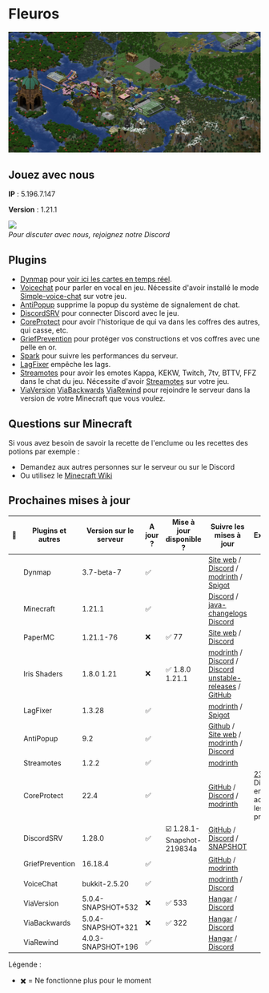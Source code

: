 # Fleuros
![Fleuros](https://github.com/Fleuros/Fleuros/blob/main/fleuros.png)
## Jouez avec nous
**IP** : 5.196.7.147

**Version** : 1.21.1
<p align="left">
    <a href="https://discord.gg/tNp9nrd">
        <img src="https://i.imgur.com/JgDt1Fl.png" width="300">
    </a>
    <br/>
    <i>Pour discuter avec nous, rejoignez notre Discord</i>
</p>

## Plugins
- [Dynmap](https://github.com/webbukkit/dynmap) pour [voir ici les cartes en temps réel](http://5.196.7.147:8123).
- [Voicechat](https://github.com/henkelmax/simple-voice-chat) pour parler en vocal en jeu. Nécessite d'avoir installé le mode [Simple-voice-chat](https://modrinth.com/plugin/simple-voice-chat/version/bukkit-2.5.13) sur votre jeu.
- [AntiPopup](https://github.com/KaspianDev/AntiPopup) supprime la popup du système de signalement de chat.
- [DiscordSRV](https://github.com/DiscordSRV/DiscordSRV) pour connecter Discord avec le jeu.
- [CoreProtect](https://github.com/PlayPro/CoreProtect) pour avoir l'historique de qui va dans les coffres des autres, qui casse, etc.
- [GriefPrevention](https://github.com/GriefPrevention/GriefPrevention) pour protéger vos constructions et vos coffres avec une pelle en or.
- [Spark](https://github.com/lucko/spark) pour suivre les performances du serveur.
- [LagFixer](https://modrinth.com/plugin/lagfixer) empêche les lags.
- [Streamotes](https://modrinth.com/plugin/streamotes) pour avoir les emotes Kappa, KEKW, Twitch, 7tv, BTTV, FFZ dans le chat du jeu. Nécessite d'avoir [Streamotes](https://modrinth.com/plugin/streamotes/version/hGQAtxk1) sur votre jeu.
- [ViaVersion](https://hangar.papermc.io/ViaVersion/ViaVersion) [ViaBackwards](https://hangar.papermc.io/ViaVersion/ViaBackwards) [ViaRewind](https://hangar.papermc.io/ViaVersion/ViaRewind) pour rejoindre le serveur dans la version de votre Minecraft que vous voulez.
## Questions sur Minecraft
Si vous avez besoin de savoir la recette de l'enclume ou les recettes des potions par exemple :
- Demandez aux autres personnes sur le serveur ou sur le Discord
- Ou utilisez le [Minecraft Wiki](https://fr.minecraft.wiki)
## Prochaines mises à jour
| 🐛 | Plugins et autres        | Version sur le serveur      | A jour ? | Mise à jour disponible ? | Suivre les mises à jour | Explications |
| -- | ------------------------ | --------------------------- | -------- | ------------------------ | ---------------------------- | ------------ |
|  | Dynmap                   | 3.7-beta-7          | ✅ |                        | [Site web](https://dynmap.us/builds/dynmap/) / [Discord](https://discord.com/channels/722722769950998560/722724450570600468) / [modrinth](https://modrinth.com/plugin/dynmap/versions) / [Spigot](https://www.spigotmc.org/resources/dynmap%C2%AE.274/updates) |
|    | Minecraft                | 1.21.1                      | ✅ |                        | [Discord](https://discord.com/channels/302094807046684672/1136326045918834859) / [java-changelogs Discord](https://discord.com/channels/302094807046684672/656622314309550129) | 
|    | PaperMC                  | 1.21.1-76             | ❌ | ✅ 77             | [Site web](https://papermc.io/downloads/paper) / [Discord](https://discord.com/channels/289587909051416579/1232294974603661312) |  
|    | Iris Shaders             | 1.8.0 1.21           | ❌ |  ✅ 1.8.0 1.21.1                     | [modrinth](https://modrinth.com/mod/iris/versions#all-versions) / [Discord](https://discord.com/channels/774352792659820594/817181278931517453) / [Discord unstable-releases](https://discord.com/channels/774352792659820594/883067831485366304) / [GitHub](https://github.com/IrisShaders/Iris/releases) |
|    | LagFixer                 | 1.3.28                      | ✅ |                    | [modrinth](https://modrinth.com/plugin/lagfixer/versions) / [Spigot](https://www.spigotmc.org/resources/1-17-1-20-5-lagfixer-%E2%9A%A1%EF%B8%8F-best-performance-solution-%E2%AD%95-500-servers-%E2%9C%85-folia-supported.111684/updates) |
|   | AntiPopup                | 9.2                         | ✅ |                         | [Github](https://github.com/KaspianDev/AntiPopup/releases) / [Site web](https://polymart.org/resource/antipopup-pro.4921/updates) / [modrinth](https://modrinth.com/plugin/antipopup/versions) / [Discord](https://discord.com/channels/848971497220735026/1004362516249452584) | 
|    | Streamotes               | 1.2.2                 | ✅ |                        | [modrinth](https://modrinth.com/plugin/streamotes/versions) |                 |
|    | CoreProtect              | 22.4                        | ✅ |                      | [GitHub](https://github.com/PlayPro/CoreProtect/releases) / [Discord](https://discord.com/channels/348680641560313868/471507285399830563) / [modrinth](https://modrinth.com/plugin/coreprotect/versions) | [23.1](https://www.patreon.com/posts/110192516) Disponible en early access pour les premiums |
|    | DiscordSRV               | 1.28.0 | ✅ | ☑️ 1.28.1-Snapshot-219834a           | [GitHub](https://github.com/DiscordSRV/DiscordSRV/releases) / [Discord](https://discord.com/channels/135634590575493120/1235649373241610310) / [SNAPSHOT](https://snapshot.discordsrv.com) | 
|    | GriefPrevention          | 16.18.4                     | ✅ |                         | [GitHub](https://github.com/GriefPrevention/GriefPrevention/releases) / [modrinth](https://modrinth.com/plugin/griefprevention/versions) |
|    | VoiceChat                | bukkit-2.5.20     | ✅ |                      | [modrinth](https://modrinth.com/plugin/simple-voice-chat/versions#all-versions) / [Discord](https://discord.com/channels/854659575324344340/854661863924563999) | 
|    | ViaVersion               | 5.0.4-SNAPSHOT+532          | ❌ | ✅ 533             | [Hangar](https://hangar.papermc.io/ViaVersion/ViaVersion/versions) / [Discord](https://discord.com/channels/316206679014244363/316212572774858761) | 
|    | ViaBackwards             | 5.0.4-SNAPSHOT+321        | ❌ | ✅ 322                | [Hangar](https://hangar.papermc.io/ViaVersion/ViaBackwards/versions) / [Discord](https://discord.com/channels/316206679014244363/316212572774858761) | 
|    | ViaRewind                | 4.0.3-SNAPSHOT+196     | ✅ |                   | [Hangar](https://hangar.papermc.io/ViaVersion/ViaRewind/versions) / [Discord](https://discord.com/channels/316206679014244363/316212572774858761) | 

Légende :
- ✖️ = Ne fonctionne plus pour le moment
